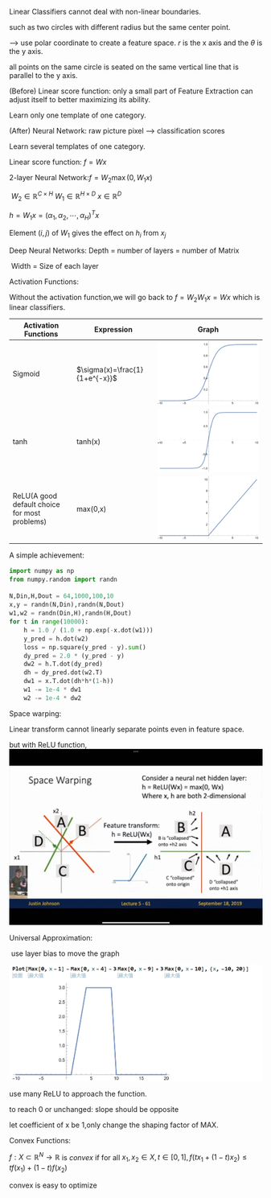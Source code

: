 Linear Classifiers cannot deal with non-linear boundaries.

such as two circles with different radius but the same center point.

--> use polar coordinate to create a feature space. $r$ is the x axis and the $\theta$ is the y axis.

all points on the same circle is seated on the same vertical line that is parallel to the y axis.

(Before) Linear score function: only a small part of Feature Extraction can adjust itself to better maximizing its ability.

Learn only one template of one category.

(After) Neural Network: raw picture pixel --> classification scores

Learn several templates of one category.

Linear score function: $f = Wx$

2-layer Neural Network:$f=W_2\max(0,W_1x)$

​				$W_2 \in \mathbb{R}^{C\times H} \:  W_1 \in \mathbb{R}^{H\times D}\:  x \in \mathbb{R}^D$

$h = W_1x = (\alpha_1 ,\alpha_2,\cdots,\alpha_H)^Tx$

Element $(i,j)$ of $W_1$ gives the effect on $h_i$ from $x_j$

Deep Neural Networks: Depth = number of layers = number of Matrix

​	Width = Size of each layer

Activation Functions:

Without the activation function,we will go back to $f=W_2W_1x=Wx$ which is linear classifiers.

| Activation Functions                          | Expression                     | Graph                                                  |
| --------------------------------------------- | ------------------------------ | ------------------------------------------------------ |
| Sigmoid                                       | $\sigma(x)=\frac{1}{1+e^{-x}}$ | ![Sigmoid Function](./Neural%20Network.assets/sigma.png) |
| tanh                                          | tanh(x)                        | ![tanhx](./Neural%20Network.assets/tanh.png)             |
| ReLU(A good default choice for most problems) | max(0,x)                       | ![ReLU](./Neural%20Network.assets/relu.png)           |

A simple achievement:

```python
import numpy as np
from numpy.random import randn

N,Din,H,Dout = 64,1000,100,10
x,y = randn(N,Din),randn(N,Dout)
w1,w2 = randn(Din,H),randn(H,Dout)
for t in range(10000):
    h = 1.0 / (1.0 + np.exp(-x.dot(w1)))
    y_pred = h.dot(w2)
    loss = np.square(y_pred - y).sum()
    dy_pred = 2.0 * (y_pred - y)
    dw2 = h.T.dot(dy_pred)
    dh = dy_pred.dot(w2.T)
    dw1 = x.T.dot(dh*h*(1-h))
    w1 -= 1e-4 * dw1
    w2 -= 1e-4 * dw2
```



Space warping:

Linear transform cannot linearly separate points even in feature space.

but with ReLU function,![Space Warping](./Neural%20Network.assets/spacewarping.jpg)

Universal Approximation:

​	use layer bias to move the graph

![UA](./Neural%20Network.assets/UA.png)

use many ReLU to approach the function.

to reach 0 or unchanged: slope should be opposite

let coefficient of x be 1,only change the shaping factor of MAX.

Convex Functions:

$f:X \subset \mathbb{R}^N \rightarrow \mathbb{R}$ is *convex* if for all $x_1,x_2 \in X,t\in[0,1],f(tx_1+(1-t)x_2)\leq tf(x_1)+(1-t)f(x_2)$

convex is easy to optimize

